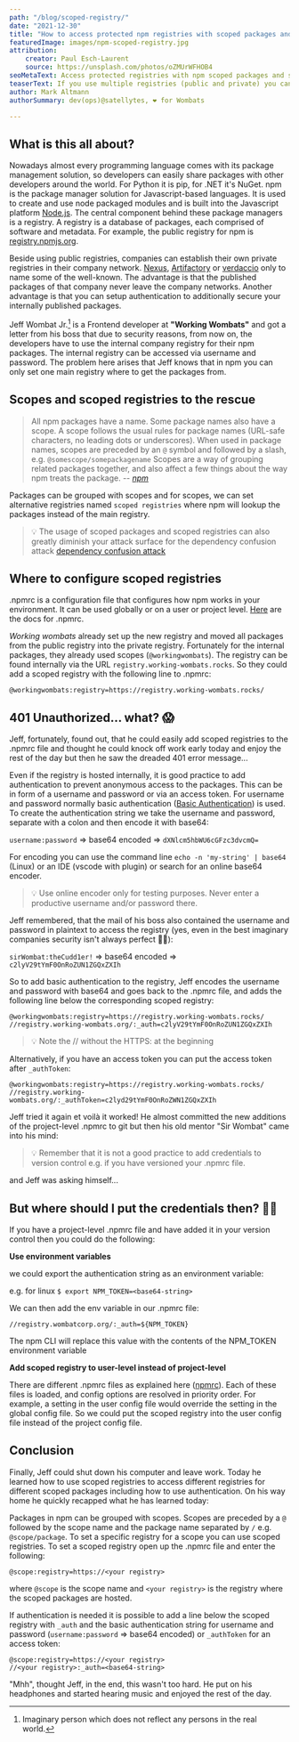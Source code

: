 ```yaml
---
path: "/blog/scoped-registry/"
date: "2021-12-30"
title: "How to access protected npm registries with scoped packages and scoped registries"
featuredImage: images/npm-scoped-registry.jpg
attribution:
    creator: Paul Esch-Laurent
    source: https://unsplash.com/photos/oZMUrWFHOB4
seoMetaText: Access protected registries with npm scoped packages and scoped registries
teaserText: If you use multiple registries (public and private) you can use npm and scoped registries to configure access to multiple registries even if they are protected.
author: Mark Altmann
authorSummary: dev(ops)@satellytes, ❤️ for Wombats

---
```

## What is this all about?

Nowadays almost every programming language comes with its package management solution, so developers can easily share packages with other developers around the world. For Python it is pip, for .NET it's NuGet. npm is the package manager solution for Javascript-based languages. It is used to create and use node packaged modules and is built into the Javascript platform [Node.js](http://www.nodejs.org/). The central component behind these package managers is a registry. A registry is a database of packages, each comprised of software and metadata. For example, the public registry for npm is [registry.npmjs.org](http://registry.npmjs.org).

Beside using public registries, companies can establish their own private registries in their company network. [Nexus](https://www.sonatype.com/products/repository-pro), [Artifactory](https://jfrog.com/artifactory/) or [verdaccio](https://github.com/verdaccio/verdaccio) only to name some of the well-known. The advantage is that the published packages of that company never leave the company networks. Another advantage is that you can setup authentication to additionally secure your internally published packages.

Jeff Wombat Jr.[^1] is a Frontend developer at **"Working Wombats"** and got a letter from his boss that due to security reasons, from now on, the developers have to use the internal company registry for their npm packages. The internal registry can be accessed via username and password. The problem here arises that Jeff knows that in npm you can only set one main registry where to get the packages from.

[^1]: Imaginary person which does not reflect any persons in the real world.

## Scopes and scoped registries to the rescue

> All npm packages have a name. Some package names also have a scope. A scope follows the usual rules for package names (URL-safe characters, no leading dots or underscores). When used in package names, scopes are preceded by an `@` symbol and followed by a slash, e.g. `@somescope/somepackagename` Scopes are a way of grouping related packages together, and also affect a few things about the way npm treats the package.
> -- <cite>[npm](https://docs.npmjs.com/cli/v8/using-npm/scope)</cite>

Packages can be grouped with scopes and for scopes, we can set alternative registries named `scoped registries` where npm will lookup the packages instead of the main registry.

> 💡 The usage of scoped packages and scoped registries can also greatly diminish your attack surface for the dependency confusion attack [dependency confusion attack](https://snyk.io/blog/detect-prevent-dependency-confusion-attacks-npm-supply-chain-security/)

## Where to configure scoped registries

.npmrc is a configuration file that configures how npm works in your environment. It can be used globally or on a user or project level. [Here](https://docs.npmjs.com/cli/v8/configuring-npm/npmrc) are the docs for .npmrc.

*Working wombats* already set up the new registry and moved all packages from the public registry into the private registry. Fortunately for the internal packages, they already used scopes (`@workingwombats`). The registry can be found internally via the URL `registry.working-wombats.rocks`. So they could add a scoped registry with the following line to .npmrc:

```
@workingwombats:registry=https://registry.working-wombats.rocks/
```
## 401 Unauthorized... what? 😱

Jeff, fortunately, found out, that he could easily add scoped registries to the .npmrc file and thought he could knock off work early today and enjoy the rest of the day but then he saw the dreaded 401 error message...

Even if the registry is hosted internally, it is good practice to add authentication to prevent anonymous access to the packages. This can be in form of a username and password or via an access token. For username and password normally basic authentication ([Basic Authentication](https://en.wikipedia.org/wiki/Basic_access_authentication)) is used. To create the authentication string we take the username and password, separate with a colon and then encode it with base64:

`username:password` ⇒ base64 encoded ⇒ `dXNlcm5hbWU6cGFzc3dvcmQ=`

For encoding you can use the command line `echo -n 'my-string' | base64` (Linux) or an IDE (vscode with plugin) or search for an online base64 encoder.

>💡 Use online encoder only for testing purposes. Never enter a productive username and/or password there.

Jeff remembered, that the mail of his boss also contained the username and password in plaintext to access the registry (yes, even in the best imaginary companies security isn't always perfect 🤷‍♂️):

`sirWombat:theCudd1er!` ⇒ base64 encoded ⇒ `c2lyV29tYmF0OnRoZUN1ZGQxZXIh`

So to add basic authentication to the registry, Jeff encodes the username and password with base64 and goes back to the .npmrc file, and adds the following line below the corresponding scoped registry:

```
@workingwombats:registry=https://registry.working-wombats.rocks/
//registry.working-wombats.org/:_auth=c2lyV29tYmF0OnRoZUN1ZGQxZXIh
```

>💡 Note the // without the HTTPS: at the beginning

Alternatively, if you have an access token you can put the access token after `_authToken`:

```
@workingwombats:registry=https://registry.working-wombats.rocks/
//registry.working-wombats.org/:_authToken=c2lyd29tYmF0OnRoZWN1ZGQxZXIh
```

Jeff tried it again et voilà it worked! He almost committed the new additions of the project-level .npmrc to git but then his old mentor "Sir Wombat" came into his mind:

>💡 Remember that it is not a good practice to add credentials to version control e.g. if you have versioned your .npmrc file.

and Jeff was asking himself...
## But where should I put the credentials then? 🤷‍♂️

If you have a project-level .npmrc file and have added it in your version control then you could do the following:

**Use environment variables**

we could export the authentication string as an environment variable:

e.g. for linux `$ export NPM_TOKEN=<base64-string>`

We can then add the env variable in our .npmrc file:

```
//registry.wombatcorp.org/:_auth=${NPM_TOKEN}
```

The npm CLI will replace this value with the contents of the NPM_TOKEN environment variable
    
**Add scoped registry to user-level instead of project-level**

There are different .npmrc files as explained here ([npmrc](https://docs.npmjs.com/cli/v8/configuring-npm/npmrc)). 
Each of these files is loaded, and config options are resolved in priority order. For example, a setting in the user config file would override the setting in the global config file. So we could put the scoped registry into the user config file instead of the project config file.

## Conclusion

Finally, Jeff could shut down his computer and leave work. Today he learned how to use scoped registries to access different registries for different scoped packages including how to use authentication. On his way home he quickly recapped what he has learned today:

Packages in npm can be grouped with scopes. Scopes are preceded by a `@` followed by the scope name and the package name separated by `/` e.g. `@scope/package`. To set a specific registry for a scope you can use scoped registries. To set a scoped registry open up the .npmrc file and enter the following:

```
@scope:registry=https://<your registry>
```

where `@scope` is the scope name and `<your registry>` is the registry where the scoped packages are hosted. 

If authentication is needed it is possible to add a line below the scoped registry with `_auth` and the basic authentication string for username and password (`username:password` ⇒ base64 encoded) or `_authToken` for an access token:

```
@scope:registry=https://<your registry>
//<your registry>:_auth=<base64-string>
```

"Mhh", thought Jeff, in the end, this wasn't too hard. He put on his headphones and started hearing music and enjoyed the rest of the day.